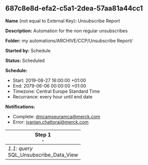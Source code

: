 ## 687c8e8d-efa2-c5a1-2dea-57aa81a44cc1

**Name** (not equal to External Key)**:** Unsubscribe Report

**Description:** Automation for the non regular unsubscribes

**Folder:** my automations/ARCHIVE/CCP/Unsubscribe Report/

**Started by:** Schedule

**Status:** Scheduled

**Schedule:**

* Start: 2019-08-27 16:00:00 +01:00
* End: 2079-06-06 00:00:00 +01:00
* Timezone: Central Europe Standard Time
* Recurrance: every hour until end date

**Notifications:**

* Complete: dmcamseuramca@merck.com
* Error: ivanjan.chattoraj@merck.com

| Step 1<br>_<small>-</small>_ |
| --- |
| _1.1: query_<br>SQL_Unsubscribe_Data_View |
